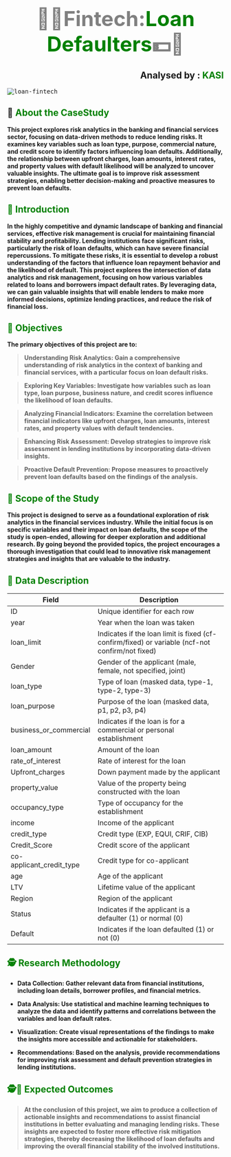 <h1 align='center'> <font color='grey'><font size=8>💸💵Fintech:<font color="green"><b>Loan Defaulters</font>💵💸</b></font> </font></h1>

<h2 align='right'>Analysed by : <font color='green'><b> KASI </b></font></h2>

<kbd>![loan-fintech](https://github.com/user-attachments/assets/3bf15ab1-86d2-4d24-85a3-92a87d28ae56)</kbd>

## 🧐<font color="green"><b> About the CaseStudy</font>

This project explores **risk analytics** in the **banking and financial services sector**, focusing on **data-driven methods** to reduce lending risks. It examines key variables such as **loan type**, **purpose**, **commercial nature**, and **credit score** to identify factors influencing **loan defaults**. Additionally, the relationship between **upfront charges**, **loan amounts**, **interest rates**, and **property values** with default likelihood will be analyzed to uncover valuable insights. The ultimate goal is to improve **risk assessment strategies**, enabling better **decision-making** and proactive measures to prevent **loan defaults**.


## <font color="green"><b>🤔 Introduction</font>

In the highly competitive and dynamic landscape of **banking and financial services**, effective **risk management** is crucial for maintaining **financial stability** and **profitability**. Lending institutions face significant risks, particularly the risk of **loan defaults**, which can have severe financial repercussions. **To mitigate these risks, it is essential to develop a robust understanding of the factors that influence loan repayment behavior and the likelihood of default.** This project explores the intersection of **data analytics** and **risk management**, focusing on how various variables related to loans and borrowers impact **default rates**. By leveraging data, we can gain valuable insights that will enable lenders to make more informed decisions, optimize lending practices, and reduce the risk of **financial loss**.

## <font color="green"><b>🎯 Objectives</font>

The primary objectives of this project are to:

> **Understanding Risk Analytics:** Gain a comprehensive understanding of **risk analytics** in the context of **banking and financial services**, with a particular focus on **loan default risks**.

> **Exploring Key Variables:** Investigate how variables such as **loan type**, **loan purpose**, **business nature**, and **credit scores** influence the likelihood of **loan defaults**.

> **Analyzing Financial Indicators:** Examine the correlation between financial indicators like **upfront charges**, **loan amounts**, **interest rates**, and **property values** with **default tendencies**.

> **Enhancing Risk Assessment:** Develop strategies to improve **risk assessment** in lending institutions by incorporating **data-driven insights**.

> **Proactive Default Prevention:** Propose measures to proactively prevent **loan defaults** based on the findings of the analysis.

## <font color="green"><b>📰 Scope of the Study</font>

  This project is designed to serve as a foundational exploration of risk analytics in the financial services industry. While the initial focus is on specific variables and their impact on loan defaults, the scope of the study is open-ended, allowing for deeper exploration and additional research. By going beyond the provided topics, the project encourages a thorough investigation that could lead to innovative risk management strategies and insights that are valuable to the industry.

## <font color="green"><b>📄 Data Description</font>

| Field                       | Description                                                      |
|-----------------------------|------------------------------------------------------------------|
| ID                          | Unique identifier for each row                                   |
| year                        | Year when the loan was taken                                    |
| loan_limit                  | Indicates if the loan limit is fixed (cf-confirm/fixed) or variable (ncf-not confirm/not fixed) |
| Gender                      | Gender of the applicant (male, female, not specified, joint)   |
| loan_type                   | Type of loan (masked data, type-1, type-2, type-3)             |
| loan_purpose                | Purpose of the loan (masked data, p1, p2, p3, p4)               |
| business_or_commercial      | Indicates if the loan is for a commercial or personal establishment |
| loan_amount                 | Amount of the loan                                              |
| rate_of_interest            | Rate of interest for the loan                                   |
| Upfront_charges             | Down payment made by the applicant                              |
| property_value              | Value of the property being constructed with the loan           |
| occupancy_type              | Type of occupancy for the establishment                         |
| income                      | Income of the applicant                                         |
| credit_type                 | Credit type (EXP, EQUI, CRIF, CIB)                             |
| Credit_Score                | Credit score of the applicant                                   |
| co-applicant_credit_type    | Credit type for co-applicant                                    |
| age                         | Age of the applicant                                           |
| LTV                         | Lifetime value of the applicant                                 |
| Region                      | Region of the applicant                                         |
| Status                      | Indicates if the applicant is a defaulter (1) or normal (0)   |
| Default                     | Indicates if the loan defaulted (1) or not (0)                |


## <font color="green"><b>🕵 Research Methodology</font>

* **Data Collection:** Gather relevant data from **financial institutions**, including **loan details**, **borrower profiles**, and **financial metrics**.

* **Data Analysis:** Use **statistical** and **machine learning techniques** to analyze the data and identify patterns and correlations between the variables and **loan default rates**.

* **Visualization:** Create visual representations of the findings to make the insights more **accessible** and **actionable** for stakeholders.

* **Recommendations:** Based on the analysis, provide **recommendations** for improving **risk assessment** and **default prevention strategies** in lending institutions.


## <font color="green"><b>🕵📝 Expected Outcomes</font>

> At the conclusion of this project, we aim to produce a collection of **actionable insights** and **recommendations** to assist **financial institutions** in better evaluating and managing lending risks. These insights are expected to foster more effective **risk mitigation strategies**, thereby decreasing the likelihood of **loan defaults** and improving the overall **financial stability** of the involved institutions.
